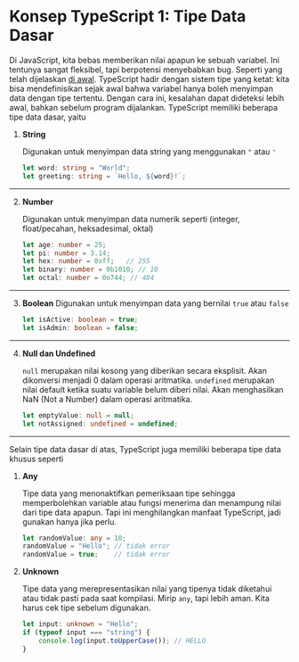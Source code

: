 # Konsep TypeScript 1: Tipe Data Dasar
Di JavaScript, kita bebas memberikan nilai apapun ke sebuah variabel. Ini tentunya sangat fleksibel, tapi berpotensi menyebabkan bug. Seperti yang telah dijelaskan [di awal](./typescript.md). TypeScript hadir dengan sistem tipe yang ketat: kita bisa mendefinisikan sejak awal bahwa variabel hanya boleh menyimpan data dengan tipe tertentu. Dengan cara ini, kesalahan dapat dideteksi lebih awal, bahkan sebelum program dijalankan. TypeScript memiliki beberapa tipe data dasar, yaitu

1. **String**

    Digunakan untuk menyimpan data string yang menggunakan `"` atau `'`
    ```ts
    let word: string = "World";
    let greeting: string = `Hello, ${word}!`;
    ```
---
2. **Number**

    Digunakan untuk menyimpan data numerik seperti (integer, float/pecahan, heksadesimal, oktal)
    ```ts
    let age: number = 25;
    let pi: number = 3.14;
    let hex: number = 0xff;   // 255
    let binary: number = 0b1010; // 10
    let octal: number = 0o744; // 484
    ```
---
3. **Boolean**
    Digunakan untuk menyimpan data yang bernilai `true` atau `false`
    ```ts
    let isActive: boolean = true;
    let isAdmin: boolean = false;
    ```
---
4. **Null dan Undefined**

     `null` merupakan nilai kosong yang diberikan secara eksplisit. Akan dikonversi menjadi 0 dalam operasi aritmatika. 
     `undefined` merupakan nilai default ketika suatu variable belum diberi nilai. Akan menghasilkan NaN (Not a Number) dalam operasi aritmatika.
     ```ts
     let emptyValue: null = null;
     let notAssigned: undefined = undefined;
     ```
---

Selain tipe data dasar di atas, TypeScript juga memiliki beberapa tipe data khusus seperti

1. **Any**
    
    Tipe data yang menonaktifkan pemeriksaan tipe sehingga memperbolehkan variable atau fungsi menerima dan menampung nilai dari tipe data apapun. Tapi ini menghilangkan manfaat TypeScript, jadi gunakan hanya jika perlu.
    ```ts
    let randomValue: any = 10;
    randomValue = "Hello"; // tidak error
    randomValue = true;    // tidak error
    ```

2. **Unknown**
    
    Tipe data yang merepresentasikan nilai yang tipenya tidak diketahui atau tidak pasti pada saat kompilasi. Mirip `any`, tapi lebih aman. Kita harus cek tipe sebelum digunakan.
    ```ts
    let input: unknown = "Hello";
    if (typeof input === "string") {
        console.log(input.toUpperCase()); // HELLO
    }

    ```



